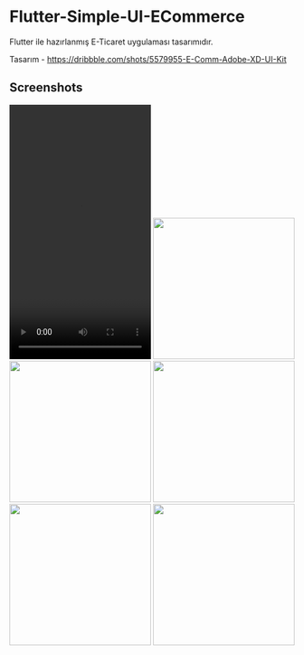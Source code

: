 # Flutter-Simple-UI-ECommerce

Flutter ile hazırlanmış E-Ticaret uygulaması tasarımıdır.

Tasarım - https://dribbble.com/shots/5579955-E-Comm-Adobe-XD-UI-Kit

## Screenshots

<kbd><video width="250" height="450" controls src="https://raw.githubusercontent.com/ahmeteminkara/Flutter-Simple-UI-ECommerce/master/media/ssvideo.mp4"/></kbd>   <kbd><img src="https://raw.githubusercontent.com/ahmeteminkara/Flutter-Simple-UI-ECommerce/master/media/ECommerce1.jpg" width="250" /></kbd>    <kbd><img src="https://raw.githubusercontent.com/ahmeteminkara/Flutter-Simple-UI-ECommerce/master/media/ECommerce2.jpg" width="250" /></kbd>    <kbd><img src="https://raw.githubusercontent.com/ahmeteminkara/Flutter-Simple-UI-ECommerce/master/media/ECommerce3.jpg" width="250" /></kbd>    <kbd><img src="https://raw.githubusercontent.com/ahmeteminkara/Flutter-Simple-UI-ECommerce/master/media/ECommerce4.jpg" width="250" /></kbd>    <kbd><img src="https://raw.githubusercontent.com/ahmeteminkara/Flutter-Simple-UI-ECommerce/master/media/ECommerce5.jpg" width="250" /></kbd>
